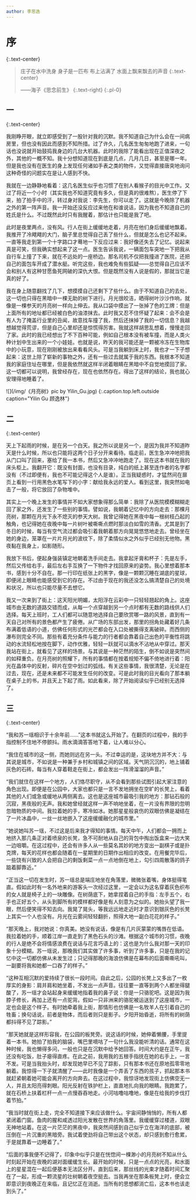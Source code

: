 ```yaml
---
author: 李思逸
---
```


# **序**

{:.text-center}

> 庄子在水中洗身
> 身子是一匹布
> 布上沾满了
> 水面上飘来飘去的声音
> {:.text-center}
>
> ——海子《思念前生》
> {:.text-right}
{:.pl-0}

## **一**

{:.text-center}

我刚睁开眼，就立即感受到了一股针对我的沉默。我不知道自己为什么会在一间病房里，但也没有因此而感到不知所措。过了许久，几名医生匆匆地跑了进来，一句话也没说就开始鼓捣我身边的几台大机器。此时的我除了能看出现在正值深夜之外，其他的一概不知。我十分想知道现在到底是几点，几月几日，甚至是哪一年。但是我也没有在医生的身上发现任何诸如手表之类的物件，又觉得直接唐突地询问这种奇怪的问题实在是让人感到不快。

我就在一边静静地看着：这几名医生似乎也习惯了在别人看猴子的目光中工作。又过了将近一个小时（其实我也不知道究竟有多久，但是真的很难熬），医生停了下来，拍了拍手中的汗，转过身对我说：李先生，你可以走了。这就是今晚除了机器之外的第一阵声音。我一开始还没反应过来他在和谁说话，因为我也不知道自己的姓氏是什么。不过既然此时只有我醒着，那估计也只能是我了吧。

此时是夜里两点，没有风。行人在街上缓缓地走着，月亮在他们身后缓缓地飘着。我推开了冷飕飕的大门，脑子里总觉得自己丢了些什么，但就是怎么也记不起来。一直等我走到第一个十字路口才蓦地一下反应过来：我好像还失去了记忆。说起来真是可笑，但我确实想起来了这一点。医生告诉我说，一辆面包车突地一下把我从自行车上撞了下来，就在不远处的一座桥边。那名司机不仅把我撞进了医院，还把自己的面包车开成了潜水艇。听完这些，我也难免有些狐疑——总觉得自己应该不会和别人有这种甘愿鱼死网破的深仇大恨。但是既然没有人说是假的，那就当它是真的好了。

我在身上随意翻找了几下，想摸摸自己还剩下了些什么。由于不知道自己的去处，这一切也只得在黑暗中一棵无助的树下进行。月光很皎洁，晒得树叶沙沙作响，就像是一棵参天的月亮树一样向上伸去。我从口袋中摸出了一张掉了色的工牌：但是上面所有的地址都已经被白色的油漆抹去。此时我又忍不住怀疑了起来：会不会是有人为了掩盖行业里的丑闻，故意找车撞了我，然后还抹掉了我的一切信息？我越想越觉得荒谬，但是自己心里却还是惊慌得厉害。我就这样胡思乱想着，慢慢走回了家。此时的我已经想出了不下百种可能，例如自己根本没有被车撞，而是人类火种计划中生出来的一个小娃娃。也就是说，昨天的我可能还是一颗被冷冻在生物库中的小玩意，现在刚刚被放出来看看风头。可是当我躺到床上时，我也才一下子想起来：这世上除了崭新的事物之外，还有一些过去就属于我的东西。我根本不知道我的家庭住址在哪里，但是我依然就这样半闭着眼睛在黑暗中不自觉地摸回了家。这一切都可以说明，我曾经存在，现在也依然存在。得出了这样的结论，我也就心安理得地睡着了。

![](/img/《月亮树》pic by Yilin_Gu.jpg)
{:.caption.top.left.outside caption="Yilin Gu 顾逸林"}

## **二**

{:.text-center}

天上下起雨的时候，是在另一个白天。我之所以说是另一个，是因为我并不知道昨天是什么时候，所以也只能将这两个日子分开来看待。临走前，医生急冲冲地把我从门口叫了回来，塞给了我一本书，然后又急冲冲地跑走了。现在这本书就在我的床头柜上。我翻开它：既没有封面，也没有目录，纯白的纸上甚至连作者的名字都没有（不过即便有，我也不可能记得这个人是谁）。正当我疑惑时，才猛然间在扉页上看到一行用黑色水笔写下的小字：献给我永远的爱人。看到这里，我突然如电击了一般，将它放回了杂物堆中。

其实上一个晚上发生的事情并不如大家想象得那么简单：我除了从医院模模糊糊走回了家之外，还发生了一些别的事情。譬如说，我朝着记忆中的方向走去：那棵月亮树，那颗在月光下永不熄灭的参天大树。我曾记得她在黑夜中每一根树枝凸起的触角，也记得她在夜晚中每一片树叶被嘶嘶点燃时那淡白如雪的清香。尤其是到了冬日的时候，每当有空气流过都会吸引着我朝着那方向晃晃悠悠地走去。曾经坐在她的身边，笼罩在一片片月光的波纹下，除了柔情似水之外似乎已经别无他物。黑夜黏在我身上，如影随形。

我放下书后，便起身强装镇定地朝着洗手间走去。我拿起牙膏和杯子：先是左手，然后又传给右手，最后左右手互换了一下物件才找回原来的姿势。我心里想着那本书，感到十分不自在。那一行印在纸张上的黑字，像是一颗颗沉睡在湖底的星球，即便闭上眼睛也能感受到它的存在。不过由于现在的我还没怎么搞清楚自己的处境和状况，所以也只能尽量不去想它。

我又一次来到了街上：这天阳光明媚，太阳浮在云彩中一只轻轻翘起的角上。这座城市由无数的道路交错而成，从每一个点穿越到另一个点时都有无数的路线供人们选择。每天上班时，工人们都可以随意地选择自己要欣赏哪一路的风景，直到有一天自己对所有的景色都产生了疲倦。从广场的东部出发，那里的拐角处藏着好几条布满着低语的小道，仿佛任何形式的光芒都会在入口处被撕得支离破碎。而西侧的瀑布则完全不同。那些有着充分条件与能力的行者都会靠着自己出色的平衡性将跳动的水流轻松地按在脚下，动作优雅，轻轻一跃就可以滴水不沾地从中穿过。那天我站在街上，就看见了这样的场景。与其说是一种茫然的陌生，倒不如说是突然间的如释重负。在月亮树的照耀下，所有的事情都在按着规矩不偏不倚地进行着：阳光在晶体中的反射，碎片在空中划过的弧线。有关这些事情，我很清楚，无论是在过去，现在，还是未来都不可能发生任何的改变。可是此时我的目光看向了那本躺在桌子上的书，并且天上下起了雨。如此看来，除了开始阅读似乎已经别无选择了。

## **三**

{:.text-center}

“我和苏一瑶相识于十余年前......”这本书就这么开始了。在翻页的过程中，我的手指控制不住地不停颤抖。雨水滴滴答答地下着，让人难以分心。

“我住在城市的这一侧，而她则远在另一头。不过幸运的是，这块地方并不大：与其说是城市，不如说是一种兼于乡村和城镇之间的区域。天气阴沉沉的，地上铺着灰色的石砖。每当有人穿着鞋走在街上，都会发出一阵滑溜溜的声音。”

“我们就住在这样一个地方，人们恪尽职守，从不会看到那些试图引起大家注意的角色出现。即便是在公园中，大家也都只是一言不发地拥坐在空旷的长凳上，看着其他的人们或急或缓地从两侧离去。这也是这座城市最吸引我的地方：那钻石般的沉寂，黑夜般的无声。我和她曾经就这样一声不响地坐着，在一片没有界限的忽明忽暗物质的中间。我拉着她的手，寒冷如冰。她那星星般哀伤的双眼仿佛是凝结在了一片冰晶中，一丝一丝地嵌入了这座缓缓融化的城市里。”

“她说她叫苏一瑶，不过这是后来我才得知的事情。每天中午，人们都会一拥而上地挤入那几条正对着喷泉的长凳，急不可耐地从自己的背包中掏出饭盒来一边大笑一边咀嚼。在这过程中，还会有许多人从一些莫名其妙的地方变出一副棋子或是扑克牌，每天的花样也都会随着在一星期里的日期作出相应的改变。在用餐完毕后，一些饶有兴致的人会把自己的剩饭剩菜一点一点地倒在地上，勾引四周散落的鸽子踮着脚靠近。”

“正当这一切在发生时，苏一瑶总是端庄地坐在角落里，微微张着嘴，身体挺得笔直。假如此时有一名外地来的游客头一次经过这里，一定会以为这名穿着灰色织布的女人就是椅子上的一块雕像。在树荫底下，她拿捏着自己的手指：左手五个，右手也正好五个，从头到脚所有的模样都好像是有人刻意为之似的。她抬头望了我一眼，然后便笑得不知去向。我晃了晃头，等我远远地走近时才意识到银灰色的长凳上其实一个人也没有。月光在云雾间轻轻翻折，照得大地一副白花花的样子。”

“那天晚上，我对她说：你真美。她没有说话，像是有几片灰蒙蒙的嘴唇在低语。我拉着她的手，顺着江岸一直走到了黑色石头的沙滩。根据这个城市的习惯，夜晚的行人是绝不会将情感浪费在说话与花言巧语上的：这也是为什么我对那一天的印象十分模糊。苏一瑶说，那晚我们其实做了许多事，听到了许多事，只是在我的记忆中这一切都仿佛从未发生过；只记得那晚的海浪仿佛是在幕布的后面嘶嘶吼叫，一副要将我和她都一口吞了的样子。”

“这种互相沉默的爱持续了很长一段时间。自此之后，公园的长凳上又多出了一枚厚实的身影：肩并肩和她坐着，不发出一点声音。往往要一直等到两个人都坐得腿酸了，苏一瑶才会站起身来缓缓地指着我的鼻子说：你是一只骆驼吧。这是因为我脖子修长，再加上还有一点驼背。假如一只非洲来的骆驼被运送到了这座城市，一定也会是这个样子。有时她牵着我上街，那情形也仿佛是一名牧羊人在引着自己的牲畜；换句话说，前者是物体，而后者则只是影子。夕阳开始昏逝，将所有的树荫都抖得不见了踪影。”

“那天她就是这样形容我，在公园的板凳旁。说这话的时候，她伸着懒腰，手里提着一本书。她拍了拍我的脑袋，嘴巴里嘀咕了一句什么我没能听清的话。通常在这种时候，我也懒得多问，一般也只是在沉默中给予她回答。时间大约是在正午，我还没有吃饭，肚子瘪得直疼。在此之前，我用我的五根手指抚在她的右手上，一言不发。可是当我抬头时，却发现她早已不见了踪影，只有那本书还在原地孤零零地躺着。我惊得一下子就清醒了——此时我像是一个弄丢了东西的孩子，抓起那本书就赶紧朝着她可能会离开的方向奔去。在这过程中，我惊讶地发现街上仿佛空无一人，并且太阳亮得刺眼。阳光反射在铁护栏上，直直地扎向我的眼睛。我跑累了，就在石桥上扶着栏杆一点一点慢吞吞地走。小河咕噜咕噜地，像是在给我的步伐打着节拍。”

“我当时就在街上走，完全不知道接下来应该做什么。宇宙间静悄悄的，所有人都紧闭着门窗。鱼肉的腥和咸透过阳光发散在世界的角落里。我缓缓穿过楼道，双眼无神地站着。在这一片茫茫的黑夜中，我突然间感到自己似乎立在海洋的底部，被压倒在一片沉重的黑暗旁。我试着使劲将自己带出这个状态，却只感到愈行愈累，于是就靠着一边睡着了。”

“后面的事我便不记得了，印象中似乎只是在恍惚间一棵渺小的月亮树不知从什么时刻起开始在夜晚的湖对面缓缓生长。最开始的时候，只是一点点的光亮，和水面上的星星混在一起后便基本无法区分开。直到后来，那丝线的光束才随着时间汇聚在了一起，形成一颗流星的壮树朝着夜空挺去。当我再坐在那条板凳上时，便会立即意识到夜晚正在来临，且记忆正在消逝。当所有的思想都消亡后，这本书也该走到头了。”
